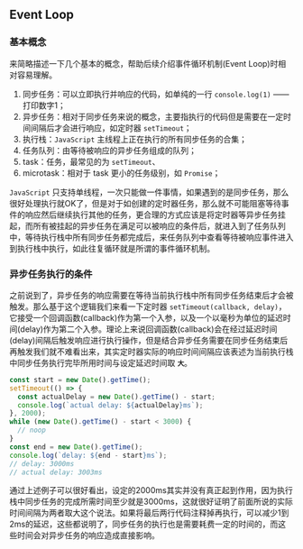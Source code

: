 ## Event Loop

### 基本概念

来简略描述一下几个基本的概念，帮助后续介绍事件循环机制(Event Loop)时相对容易理解。

1. 同步任务：可以立即执行并响应的代码，如单纯的一行 `console.log(1)` —— 打印数字1；
2. 异步任务：相对于同步任务来说的概念，主要指执行的代码但是需要在一定时间间隔后才会进行响应，如定时器 `setTimeout`；
3. 执行栈：`JavaScript` 主线程上正在执行的所有同步任务的合集；
4. 任务队列：由等待被响应的异步任务组成的队列；
5. task：任务，最常见的为 `setTimeout`、
6. microtask：相对于 task 更小的任务级别，如 `Promise`；

`JavaScript` 只支持单线程，一次只能做一件事情，如果遇到的是同步任务，那么很好处理执行就OK了，但是对于如创建的定时器任务，那么就不可能阻塞等待事件的响应然后继续执行其他的任务，更合理的方式应该是将定时器等异步任务挂起，而所有被挂起的异步任务在满足可以被响应的条件后，就进入到了任务队列中，等待执行栈中所有同步任务都完成后，来任务队列中查看等待被响应事件进入到执行栈中执行，如此往复循环就是所谓的事件循环机制。

### 异步任务执行的条件

之前说到了，异步任务的响应需要在等待当前执行栈中所有同步任务结束后才会被触发。那么基于这个逻辑我们来看一下定时器 `setTimeout(callback, delay)`，它接受一个回调函数(callback)作为第一个入参，以及一个以毫秒为单位的延迟时间(delay)作为第二个入参。理论上来说回调函数(callback)会在经过延迟时间(delay)间隔后触发响应进行执行操作，但是结合异步任务需要在同步任务结束后再触发我们就不难看出来，其实定时器实际的响应时间间隔应该表述为当前执行栈中同步任务执行完毕所用时间与设定延迟时间取 **`大`**。

```javascript
const start = new Date().getTime();
setTimeout(() => {
  const actualDelay = new Date().getTime() - start;
  console.log(`actual delay: ${actualDelay}ms`);
}, 2000);
while (new Date().getTime() - start < 3000) {
  // noop
}
const end = new Date().getTime();
console.log(`delay: ${end - start}ms`);
// delay: 3000ms
// actual delay: 3003ms
```

通过上述例子可以很好看出，设定的2000ms其实并没有真正起到作用，因为执行栈中同步任务的完成所需时间至少就是3000ms，这就很好证明了前面所说的实际时间间隔为两者取大这个说法。如果将最后两行代码注释掉再执行，可以减少1到2ms的延迟，这些都说明了，同步任务的执行也是需要耗费一定的时间的，而这些时间会对异步任务的响应造成直接影响。